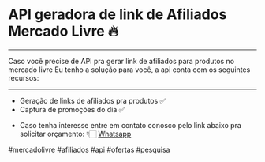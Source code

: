 # API geradora de link de Afiliados Mercado Livre 🔥

----------------------------------------------------------------------------------------

Caso você precise de API pra gerar link de afiliados para produtos no mercado livre
Eu tenho a solução para você, a api conta com os seguintes recursos:

----------------------------------------------------------------------------------------

- Geração de links de afiliados pra produtos ✅
- Captura de promoções do dia ✅

* Caso tenha interesse entre em contato conosco pelo link abaixo pra solicitar orçamento: 👇🏻
[Whatsapp](https://bit.ly/ml-api-afiliados)

#mercadolivre #afiliados #api #ofertas #pesquisa 
